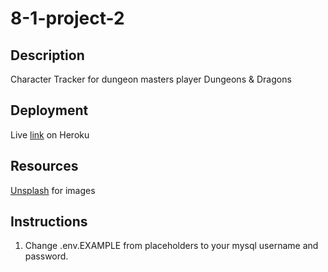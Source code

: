 # 8-1-project-2

## Description
Character Tracker for dungeon masters player Dungeons & Dragons

## Deployment
Live [link](https://dnd-dm-character-tracker.herokuapp.com/) on Heroku

## Resources
[Unsplash](https://unsplash.com/) for images

## Instructions
1. Change .env.EXAMPLE from placeholders to your mysql username and password.